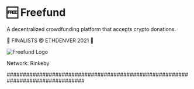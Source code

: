 # 🆓 Freefund
A decentralized crowdfunding platform that accepts crypto donations.

🎉 FINALISTS @ ETHDENVER 2021 🎉

![Freefund Logo](https://i.imgur.com/MMvwZX3.png)

Network: Rinkeby

################################################################################

